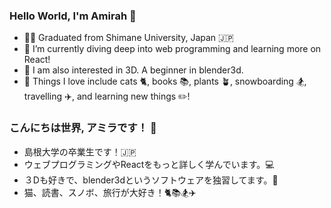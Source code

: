 ### Hello World, I'm Amirah 👋

- 👩‍🎓 Graduated from Shimane University, Japan 🇯🇵
- 📱 I’m currently diving deep into web programming and learning more on React!
- 🍩 I am also interested in 3D. A beginner in blender3d.
- 🤍 Things I love include cats 🐈, books 📚, plants 🪴, snowboarding 🏂, travelling ✈️, and learning new things ✏️!

### こんにちは世界, アミラです！ 👋 

- 島根大学の卒業生です！🇯🇵
- ウェブプログラミングやReactをもっと詳しく学んでいます。💻
- ３Dも好きで、blender3dというソフトウェアを独習してます。🍩
- 猫、読書、スノボ、旅行が大好き！🐈📚🏂✈️

